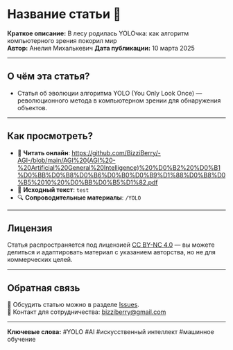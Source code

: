 
# Название статьи 📝

**Краткое описание:** В лесу родилась YOLOчка: как алгоритм компьютерного зрения покорил мир  
**Автор:** Анелия Михалькевич
**Дата публикации:** 10 марта 2025 

---

## О чём эта статья?
- Статья об эволюции алгоритма YOLO (You Only Look Once) — революционного метода в компьютерном зрении для обнаружения объектов.

---

## Как просмотреть?
- 📄 **Читать онлайн**: https://github.com/BizziBerry/-AGI-/blob/main/AGI%20(AGI%20-%20Artificial%20General%20Intelligence)%20%D0%B2%20%D0%B1%D0%BB%D0%B8%D0%B6%D0%B0%D0%B9%D1%88%D0%B8%D0%B5%2010%20%D0%BB%D0%B5%D1%82.pdf
- 📂 **Исходный текст**: `test`
- 🔍 **Сопроводительные материалы**:  `/YOLO`

---

## Лицензия
Статья распространяется под лицензией [CC BY-NC 4.0](LICENSE) — вы можете делиться и адаптировать материал с указанием авторства, но не для коммерческих целей.

---

## Обратная связь
💬 Обсудить статью можно в разделе [Issues](https://github.com/ваш-логин/название-репозитория/issues).  
📧 Контакт для сотрудничества: bizziberry@gmail.com

---

**Ключевые слова:** #YOLO #AI #искусственный интеллект #машинное обучение

